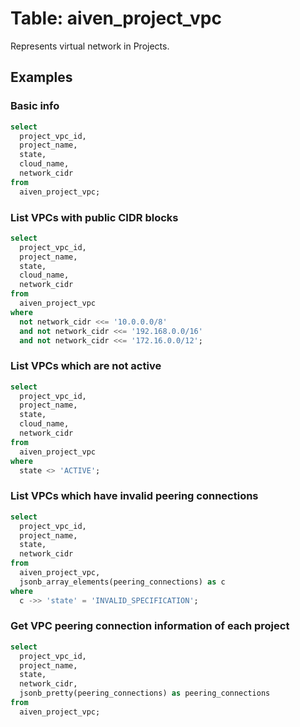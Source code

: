 # Table: aiven_project_vpc

Represents virtual network in Projects.

## Examples

### Basic info

```sql
select
  project_vpc_id,
  project_name,
  state,
  cloud_name,
  network_cidr
from
  aiven_project_vpc;
```

### List VPCs with public CIDR blocks

```sql
select
  project_vpc_id,
  project_name,
  state,
  cloud_name,
  network_cidr
from
  aiven_project_vpc
where
  not network_cidr <<= '10.0.0.0/8'
  and not network_cidr <<= '192.168.0.0/16'
  and not network_cidr <<= '172.16.0.0/12';
```

### List VPCs which are not active

```sql
select
  project_vpc_id,
  project_name,
  state,
  cloud_name,
  network_cidr
from
  aiven_project_vpc
where
  state <> 'ACTIVE';
```

### List VPCs which have invalid peering connections

```sql
select
  project_vpc_id,
  project_name,
  state,
  network_cidr
from
  aiven_project_vpc,
  jsonb_array_elements(peering_connections) as c
where
  c ->> 'state' = 'INVALID_SPECIFICATION';
```

### Get VPC peering connection information of each project

```sql
select
  project_vpc_id,
  project_name,
  state,
  network_cidr,
  jsonb_pretty(peering_connections) as peering_connections
from
  aiven_project_vpc;
```
